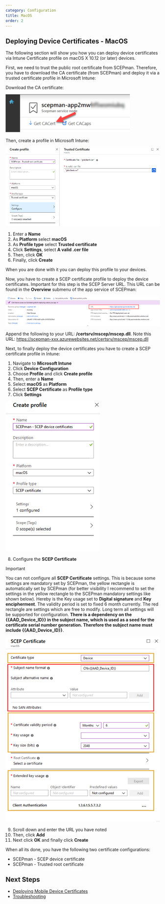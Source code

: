 ```yaml
---
category: Configuration
title: MacOS
order: 2
---
```


## Deploying Device Certificates - MacOS

The following section will show you how you can deploy device certificates via Intune Certificate profile on macOS X 10.12 (or later) devices.

First, we need to trust the public root certificate from SCEPman. Therefore, you have to download the CA certificate (from SCEPman) and deploy it via a trusted certificate profile in Microsoft Intune:

Download the CA certificate:

[![GetCACert](./media/scepman24.png)](./media/scepman24.png)

Then, create a profile in Microsoft Intune:

[![TrustedCertificate](./media/scepman_macos1.png)](./media/scepman_macos1.png)

1. Enter a **Name**
2. As **Platform** select **macOS**
3. As **Profile type** select **Trusted certificate**
4. Click **Settings**, select **A valid .cer file**
5. Then, click **OK**
6. Finally, click **Create**

When you are done with it you can deploy this profile to your devices.

Now, you have to create a SCEP certificate profile to deploy the device certificates. Important for this step is the SCEP Server URL. This URL can be found in the **Overview** submenu of the app service of SCEPman:

[![SCEPServerURL](./media/scepman27.png)](./media/scepman27.png)

Append the following to your URL: **/certsrv/mscep/mscep.dll**. Note this URL: https://scepman-xxx.azurewebsites.net/certsrv/mscep/mscep.dll

Next, to finally deploy the device certificates you have to create a SCEP certificate profile in Intune:

1. Navigate to **Microsoft Intune**
2. Click **Device Configuration**
3. Choose **Profile** and click **Create profile**
4. Then, enter a **Name**
5. Select **macOS** as **Platform**
6. Select **SCEP Certificate** as **Profile type**
7. Click **Settings**

[![SCEPCertificate](./media/scepman_macos1_1.png)](./media/scepman_macos1_1.png)

8. Configure the **SCEP Certificate**

> [!IMPORTANT]
> You can not configure all **SCEP Certificate** settings. This is because some settings are mandatory set by SCEPman, the yellow rectangle is automatically set by SCEPman (for better visibility I recommend to set the settings in the yellow rectangle to the SCEPman mandatory settings like shown below). Hereby is the Key usage set to **Digital signature** and **Key encipherment**. The validity period is set to fixed 6 month currently. The red rectangle are settings which are free to modify. Long term all settings will be supported for configuration. **There is a dependency on the {{AAD_Device_ID}} in the subject name, which is used as a seed for the certificate serial number generation. Therefore the subject name must include {{AAD_Device_ID}}**.
>
> [![SCEPCertificateMandatory](./media/scepman_macos2.png)](./media/scepman_macos2.png)

9. Scroll down and enter the URL you have noted
10. Then, click **Add**
11. Next click **OK** and finally click **Create**

When all its done, you have the following two certificate configurations:

* SCEPman - SCEP device certificate
* SCEPman - Trusted root certificate

## Next Steps

* [Deploying Mobile Device Certificates](07_cert_mobile_client.md)
* [Troubleshooting](11_troubleshooting.md)
